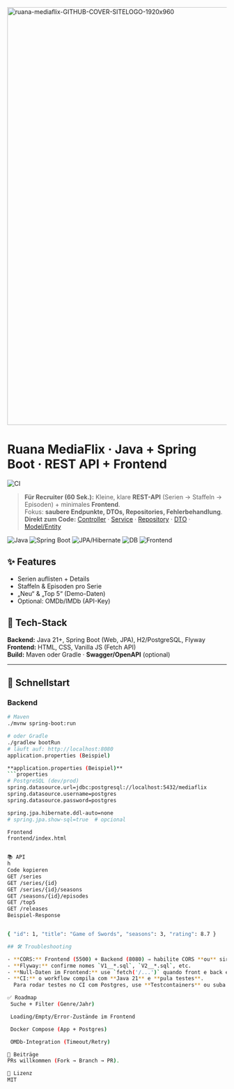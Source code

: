 <img width="1920" height="960" alt="ruana-mediaflix-GITHUB-COVER-SITELOGO-1920x960" src="https://github.com/user-attachments/assets/aa7b7d27-a96f-499d-a8f4-3e8b92ac6ed6" />

# Ruana MediaFlix · Java + Spring Boot · REST API + Frontend
![CI](https://github.com/RuanaRamos/mediaflix/actions/workflows/ci.yml/badge.svg)


> **Für Recruiter (60 Sek.):** Kleine, klare **REST-API** (Serien → Staffeln → Episoden) + minimales **Frontend**.  
> Fokus: **saubere Endpunkte, DTOs, Repositories, Fehlerbehandlung**.  
> **Direkt zum Code:** [Controller](https://github.com/RuanaRamos/mediaflix/tree/main/src/main/java/br/com/ruana/mediaflix/controller) · [Service](https://github.com/RuanaRamos/mediaflix/tree/main/src/main/java/br/com/ruana/mediaflix/service) · [Repository](https://github.com/RuanaRamos/mediaflix/tree/main/src/main/java/br/com/ruana/mediaflix/repository) · [DTO](https://github.com/RuanaRamos/mediaflix/tree/main/src/main/java/br/com/ruana/mediaflix/dto) · [Model/Entity](https://github.com/RuanaRamos/mediaflix/tree/main/src/main/java/br/com/ruana/mediaflix/model)

<p align="left">
  <img alt="Java" src="https://img.shields.io/badge/Java-21-blue">
  <img alt="Spring Boot" src="https://img.shields.io/badge/Spring%20Boot-API-green">
  <img alt="JPA/Hibernate" src="https://img.shields.io/badge/JPA-Hibernate-blue">
  <img alt="DB" src="https://img.shields.io/badge/DB-PostgreSQL-lightgrey">
  <img alt="Frontend" src="https://img.shields.io/badge/Frontend-HTML%20%7C%20CSS%20%7C%20JS-informational">
</p>

## ✨ Features
- Serien auflisten + Details  
- Staffeln & Episoden pro Serie  
- „Neu“ & „Top 5“ (Demo-Daten)  
- Optional: OMDb/IMDb (API-Key)

## 🧰 Tech-Stack
**Backend:** Java 21+, Spring Boot (Web, JPA), H2/PostgreSQL, Flyway  
**Frontend:** HTML, CSS, Vanilla JS (Fetch API)  
**Build:** Maven oder Gradle · **Swagger/OpenAPI** (optional)

---

## 🚀 Schnellstart

### Backend
```bash
# Maven
./mvnw spring-boot:run

# oder Gradle
./gradlew bootRun
# läuft auf: http://localhost:8080
application.properties (Beispiel)

**application.properties (Beispiel)**
```properties
# PostgreSQL (dev/prod)
spring.datasource.url=jdbc:postgresql://localhost:5432/mediaflix
spring.datasource.username=postgres
spring.datasource.password=postgres

spring.jpa.hibernate.ddl-auto=none
# spring.jpa.show-sql=true  # opcional

Frontend
frontend/index.html


📚 API
h
Code kopieren
GET /series
GET /series/{id}
GET /series/{id}/seasons
GET /seasons/{id}/episodes
GET /top5
GET /releases
Beispiel-Response


{ "id": 1, "title": "Game of Swords", "seasons": 3, "rating": 8.7 }

## 🛠️ Troubleshooting

- **CORS:** Frontend (5500) + Backend (8080) ⇒ habilite CORS **ou** sirva o front via 8080.
- **Flyway:** confirme nomes `V1__*.sql`, `V2__*.sql`, etc.
- **Null-Daten im Frontend:** use `fetch('/...')` quando front e back estiverem na mesma origem.
- **CI:** o workflow compila com **Java 21** e **pula testes**.  
  Para rodar testes no CI com Postgres, use **Testcontainers** ou suba um serviço Postgres no Actions.

✅ Roadmap
 Suche + Filter (Genre/Jahr)

 Loading/Empty/Error-Zustände im Frontend

 Docker Compose (App + Postgres)

 OMDb-Integration (Timeout/Retry)

🤝 Beiträge
PRs willkommen (Fork → Branch → PR).

📄 Lizenz
MIT
